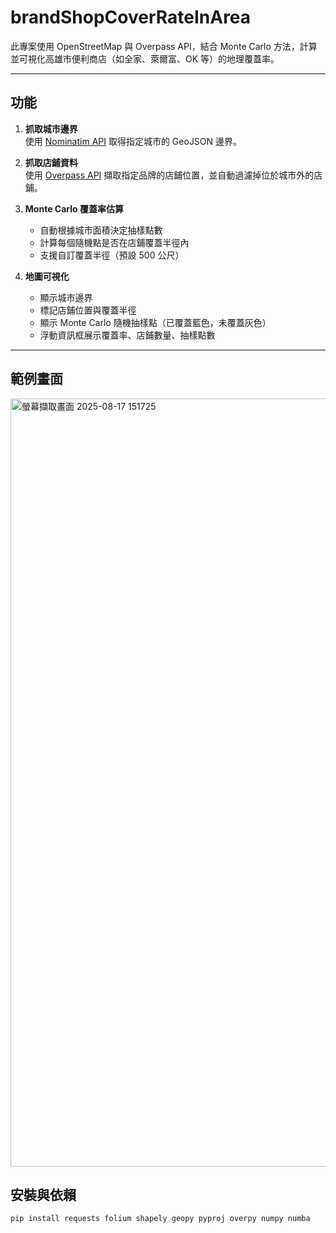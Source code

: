 # brandShopCoverRateInArea

此專案使用 OpenStreetMap 與 Overpass API，結合 Monte Carlo 方法，計算並可視化高雄市便利商店（如全家、萊爾富、OK 等）的地理覆蓋率。

---

## 功能

1. **抓取城市邊界**  
   使用 [Nominatim API](https://nominatim.org/) 取得指定城市的 GeoJSON 邊界。

2. **抓取店鋪資料**  
   使用 [Overpass API](https://overpass-api.de/) 擷取指定品牌的店鋪位置，並自動過濾掉位於城市外的店鋪。

3. **Monte Carlo 覆蓋率估算**  
   - 自動根據城市面積決定抽樣點數
   - 計算每個隨機點是否在店鋪覆蓋半徑內
   - 支援自訂覆蓋半徑（預設 500 公尺）

4. **地圖可視化**  
   - 顯示城市邊界
   - 標記店鋪位置與覆蓋半徑
   - 顯示 Monte Carlo 隨機抽樣點（已覆蓋藍色，未覆蓋灰色）
   - 浮動資訊框展示覆蓋率、店鋪數量、抽樣點數

---
## 範例畫面
<img width="2558" height="1229" alt="螢幕擷取畫面 2025-08-17 151725" src="https://github.com/user-attachments/assets/da008d4c-c998-47d2-9502-e191b2a70497" />

## 安裝與依賴

```bash
pip install requests folium shapely geopy pyproj overpy numpy numba
```
